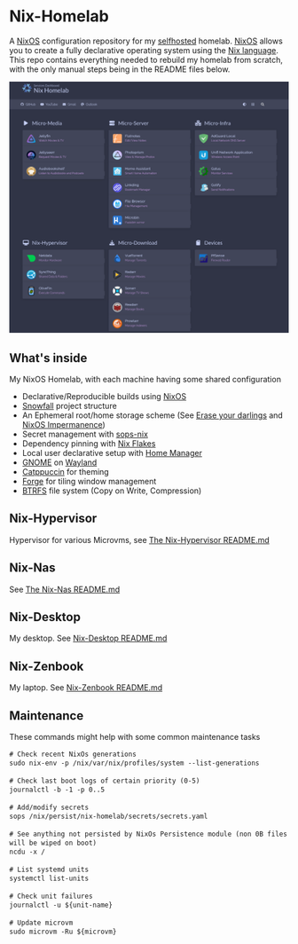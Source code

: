 # Nix-Homelab

A [NixOS](https://nixos.org/) configuration repository for my [selfhosted](https://www.reddit.com/r/selfhosted/) homelab.
[NixOS](https://nixos.org/) allows you to create a fully declarative operating system using the [Nix language](https://nixos.wiki/wiki/Overview_of_the_Nix_Language).
This repo contains everything needed to rebuild my homelab from scratch, with the only manual steps being in the README files below.

![dashboard-png](https://github.com/THERAAB/nix-homelab/blob/main/assets/screenshots/dashboard.png?raw=true "PNG of Dashboard")

## What's inside

My NixOS Homelab, with each machine having some shared configuration

- Declarative/Reproducible builds using [NixOS](https://nixos.org/)
- [Snowfall](https://snowfall.org/guides/lib/quickstart/) project structure
- An Ephemeral root/home storage scheme (See [Erase your darlings](https://grahamc.com/blog/erase-your-darlings) and [NixOS Impermanence](https://github.com/nix-community/impermanence))
- Secret management with [sops-nix](https://github.com/Mic92/sops-nix/blob/master/README.md)
- Dependency pinning with [Nix Flakes](https://nixos.wiki/wiki/Flakes)
- Local user declarative setup with [Home Manager](https://github.com/nix-community/home-manager)
- [GNOME](https://www.gnome.org/) on [Wayland](https://wiki.archlinux.org/title/Wayland)
- [Catppuccin](https://github.com/catppuccin/catppuccin) for theming
- [Forge](https://github.com/forge-ext/forge) for tiling window management
- [BTRFS](https://btrfs.wiki.kernel.org/index.php/Main_Page) file system (Copy on Write, Compression)

## Nix-Hypervisor

Hypervisor for various Microvms, see [The Nix-Hypervisor README.md](https://github.com/THERAAB/nix-homelab/blob/main/systems/x86_64-linux/nix-hypervisor/README.md)

## Nix-Nas

See [The Nix-Nas README.md](https://github.com/THERAAB/nix-homelab/blob/main/systems/x86_64-linux/nix-nas/README.md)

## Nix-Desktop

My desktop. See [Nix-Desktop README.md](https://github.com/THERAAB/nix-homelab/blob/main/systems/x86_64-linux/nix-desktop/README.md)

## Nix-Zenbook

My laptop. See [Nix-Zenbook README.md](https://github.com/THERAAB/nix-homelab/blob/main/systems/x86_64-linux/nix-zenbook/README.md)

## Maintenance

These commands might help with some common maintenance tasks

```console
# Check recent NixOs generations
sudo nix-env -p /nix/var/nix/profiles/system --list-generations

# Check last boot logs of certain priority (0-5)
journalctl -b -1 -p 0..5

# Add/modify secrets
sops /nix/persist/nix-homelab/secrets/secrets.yaml

# See anything not persisted by NixOs Persistence module (non 0B files will be wiped on boot)
ncdu -x /

# List systemd units
systemctl list-units

# Check unit failures
journalctl -u ${unit-name}

# Update microvm
sudo microvm -Ru ${microvm}
```
